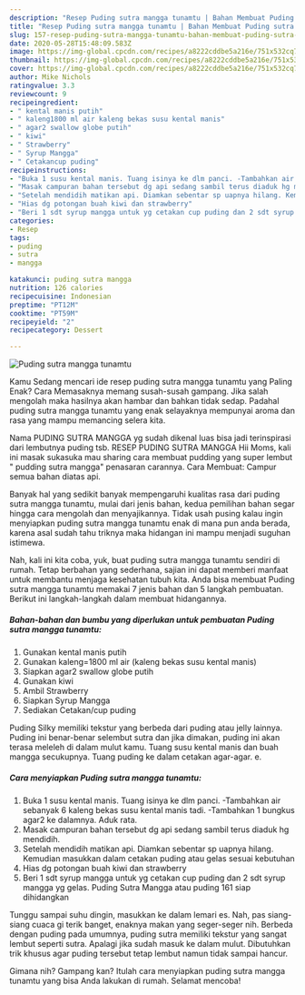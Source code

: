 ```yaml
---
description: "Resep Puding sutra mangga tunamtu | Bahan Membuat Puding sutra mangga tunamtu Yang Lezat Sekali"
title: "Resep Puding sutra mangga tunamtu | Bahan Membuat Puding sutra mangga tunamtu Yang Lezat Sekali"
slug: 157-resep-puding-sutra-mangga-tunamtu-bahan-membuat-puding-sutra-mangga-tunamtu-yang-lezat-sekali
date: 2020-05-28T15:48:09.583Z
image: https://img-global.cpcdn.com/recipes/a8222cddbe5a216e/751x532cq70/puding-sutra-mangga-tunamtu-foto-resep-utama.jpg
thumbnail: https://img-global.cpcdn.com/recipes/a8222cddbe5a216e/751x532cq70/puding-sutra-mangga-tunamtu-foto-resep-utama.jpg
cover: https://img-global.cpcdn.com/recipes/a8222cddbe5a216e/751x532cq70/puding-sutra-mangga-tunamtu-foto-resep-utama.jpg
author: Mike Nichols
ratingvalue: 3.3
reviewcount: 9
recipeingredient:
- " kental manis putih"
- " kaleng1800 ml air kaleng bekas susu kental manis"
- " agar2 swallow globe putih"
- " kiwi"
- " Strawberry"
- " Syrup Mangga"
- " Cetakancup puding"
recipeinstructions:
- "Buka 1 susu kental manis. Tuang isinya ke dlm panci. -Tambahkan air sebanyak 6 kaleng bekas susu kental manis tadi. -Tambahkan 1 bungkus agar2 ke dalamnya. Aduk rata."
- "Masak campuran bahan tersebut dg api sedang sambil terus diaduk hg mendidih."
- "Setelah mendidih matikan api. Diamkan sebentar sp uapnya hilang. Kemudian masukkan dalam cetakan puding atau gelas sesuai kebutuhan"
- "Hias dg potongan buah kiwi dan strawberry"
- "Beri 1 sdt syrup mangga untuk yg cetakan cup puding dan 2 sdt syrup mangga yg gelas. Puding Sutra Mangga atau puding 161 siap dihidangkan"
categories:
- Resep
tags:
- puding
- sutra
- mangga

katakunci: puding sutra mangga 
nutrition: 126 calories
recipecuisine: Indonesian
preptime: "PT12M"
cooktime: "PT59M"
recipeyield: "2"
recipecategory: Dessert

---
```



![Puding sutra mangga tunamtu](https://img-global.cpcdn.com/recipes/a8222cddbe5a216e/751x532cq70/puding-sutra-mangga-tunamtu-foto-resep-utama.jpg)

Kamu Sedang mencari ide resep puding sutra mangga tunamtu yang Paling Enak? Cara Memasaknya memang susah-susah gampang. Jika salah mengolah maka hasilnya akan hambar dan bahkan tidak sedap. Padahal puding sutra mangga tunamtu yang enak selayaknya mempunyai aroma dan rasa yang mampu memancing selera kita.

Nama PUDING SUTRA MANGGA yg sudah dikenal luas bisa jadi terinspirasi dari lembutnya puding tsb. RESEP PUDING SUTRA MANGGA Hii Moms, kali ini masak sukasuka mau sharing cara membuat pudding yang super lembut &#34; pudding sutra mangga&#34; penasaran carannya. Cara Membuat: Campur semua bahan diatas api.

Banyak hal yang sedikit banyak mempengaruhi kualitas rasa dari puding sutra mangga tunamtu, mulai dari jenis bahan, kedua pemilihan bahan segar hingga cara mengolah dan menyajikannya. Tidak usah pusing kalau ingin menyiapkan puding sutra mangga tunamtu enak di mana pun anda berada, karena asal sudah tahu triknya maka hidangan ini mampu menjadi suguhan istimewa.


Nah, kali ini kita coba, yuk, buat puding sutra mangga tunamtu sendiri di rumah. Tetap berbahan yang sederhana, sajian ini dapat memberi manfaat untuk membantu menjaga kesehatan tubuh kita. Anda bisa membuat Puding sutra mangga tunamtu memakai 7 jenis bahan dan 5 langkah pembuatan. Berikut ini langkah-langkah dalam membuat hidangannya.

<!--inarticleads1-->

##### Bahan-bahan dan bumbu yang diperlukan untuk pembuatan Puding sutra mangga tunamtu:

1. Gunakan  kental manis putih
1. Gunakan  kaleng=1800 ml air (kaleng bekas susu kental manis)
1. Siapkan  agar2 swallow globe putih
1. Gunakan  kiwi
1. Ambil  Strawberry
1. Siapkan  Syrup Mangga
1. Sediakan  Cetakan/cup puding


Puding Silky memiliki tekstur yang berbeda dari puding atau jelly lainnya. Puding ini benar-benar selembut sutra dan jika dimakan, puding ini akan terasa meleleh di dalam mulut kamu. Tuang susu kental manis dan buah mangga secukupnya. Tuang puding ke dalam cetakan agar-agar. e. 

<!--inarticleads2-->

##### Cara menyiapkan Puding sutra mangga tunamtu:

1. Buka 1 susu kental manis. Tuang isinya ke dlm panci. -Tambahkan air sebanyak 6 kaleng bekas susu kental manis tadi. -Tambahkan 1 bungkus agar2 ke dalamnya. Aduk rata.
1. Masak campuran bahan tersebut dg api sedang sambil terus diaduk hg mendidih.
1. Setelah mendidih matikan api. Diamkan sebentar sp uapnya hilang. Kemudian masukkan dalam cetakan puding atau gelas sesuai kebutuhan
1. Hias dg potongan buah kiwi dan strawberry
1. Beri 1 sdt syrup mangga untuk yg cetakan cup puding dan 2 sdt syrup mangga yg gelas. Puding Sutra Mangga atau puding 161 siap dihidangkan


Tunggu sampai suhu dingin, masukkan ke dalam lemari es. Nah, pas siang-siang cuaca gi terik banget, enaknya makan yang seger-seger nih. Berbeda dengan puding pada umumnya, puding sutra memiliki tekstur yang sangat lembut seperti sutra. Apalagi jika sudah masuk ke dalam mulut. Dibutuhkan trik khusus agar puding tersebut tetap lembut namun tidak sampai hancur. 

Gimana nih? Gampang kan? Itulah cara menyiapkan puding sutra mangga tunamtu yang bisa Anda lakukan di rumah. Selamat mencoba!
